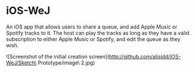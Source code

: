 # iOS-WeJ

An iOS app that allows users to share a queue, and add Apple Music or Spotify tracks to it. The host can play the tracks as long as they have a valid subscription to either Apple Music or Spotify, and edit the queue as they wish.

![Screenshot of the initial creation screen](http://github.com/alisidd/iOS-WeJ/Sketch\ Prototype/image\ 2.jpg)
